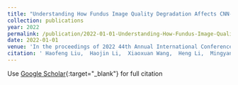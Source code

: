 ```yaml
---
title: "Understanding How Fundus Image Quality Degradation Affects CNN-based Diagnosis"
collection: publications
year: 2022
permalink: /publication/2022-01-01-Understanding-How-Fundus-Image-Quality-Degradation-Affects-CNN-based-Diagnosis
date: 2022-01-01
venue: 'In the proceedings of 2022 44th Annual International Conference of the IEEE Engineering in Medicine &amp; Biology Society (EMBC)'
citation: ' Haofeng Liu,  Haojin Li,  Xiaoxuan Wang,  Heng Li,  Mingyang Ou,  Luoying Hao,  <b>Yan Hu</b>,  Jiang Liu, &quot;Understanding How Fundus Image Quality Degradation Affects CNN-based Diagnosis.&quot; In the proceedings of 2022 44th Annual International Conference of the IEEE Engineering in Medicine &amp;amp; Biology Society (EMBC), 2022.'
---
```

Use [Google Scholar](https://scholar.google.com/scholar?q=Understanding+How+Fundus+Image+Quality+Degradation+Affects+CNN+based+Diagnosis){:target="_blank"} for full citation